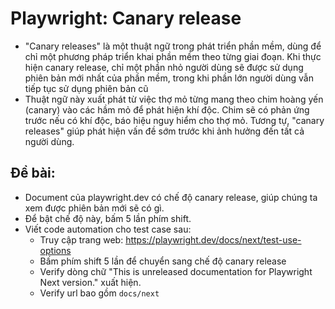 # Playwright: Canary release
- "Canary releases" là một thuật ngữ trong phát triển phần mềm, dùng để chỉ một phương pháp triển khai phần mềm theo từng giai đoạn. Khi thực hiện canary release, chỉ một phần nhỏ người dùng sẽ được sử dụng phiên bản mới nhất của phần mềm, trong khi phần lớn người dùng vẫn tiếp tục sử dụng phiên bản cũ
- Thuật ngữ này xuất phát từ việc thợ mỏ từng mang theo chim hoàng yến (canary) vào các hầm mỏ để phát hiện khí độc. Chim sẽ có phản ứng trước nếu có khí độc, báo hiệu nguy hiểm cho thợ mỏ. Tương tự, "canary releases" giúp phát hiện vấn đề sớm trước khi ảnh hưởng đến tất cả người dùng.

## Đề bài:
- Document của playwright.dev có chế độ canary release, giúp chúng ta xem được phiên bản mới sẽ có gì.
- Để bật chế độ này, bấm 5 lần phím shift.
- Viết code automation cho test case sau:
  - Truy cập trang web: https://playwright.dev/docs/next/test-use-options
  - Bấm phím shift 5 lần để chuyển sang chế độ canary release
  - Verify dòng chữ "This is unreleased documentation for Playwright Next version." xuất hiện.
  - Verify url bao gồm `docs/next`